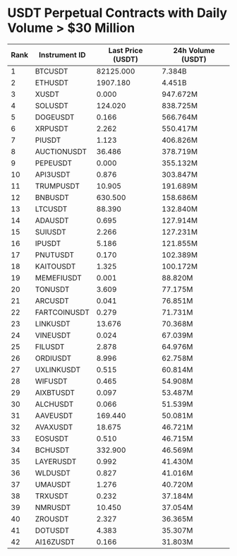 # USDT Perpetual Contracts with Daily Volume > $30 Million

| Rank | Instrument ID | Last Price (USDT) | 24h Volume (USDT) |
|------|---------------|-------------------|-------------------|
| 1 | BTCUSDT | 82125.000 | 7.384B |
| 2 | ETHUSDT | 1907.180 | 4.451B |
| 3 | XUSDT | 0.000 | 947.672M |
| 4 | SOLUSDT | 124.020 | 838.725M |
| 5 | DOGEUSDT | 0.166 | 566.764M |
| 6 | XRPUSDT | 2.262 | 550.417M |
| 7 | PIUSDT | 1.123 | 406.826M |
| 8 | AUCTIONUSDT | 36.486 | 378.719M |
| 9 | PEPEUSDT | 0.000 | 355.132M |
| 10 | API3USDT | 0.876 | 303.847M |
| 11 | TRUMPUSDT | 10.905 | 191.689M |
| 12 | BNBUSDT | 630.500 | 158.686M |
| 13 | LTCUSDT | 88.390 | 132.840M |
| 14 | ADAUSDT | 0.695 | 127.914M |
| 15 | SUIUSDT | 2.266 | 127.231M |
| 16 | IPUSDT | 5.186 | 121.855M |
| 17 | PNUTUSDT | 0.170 | 102.389M |
| 18 | KAITOUSDT | 1.325 | 100.172M |
| 19 | MEMEFIUSDT | 0.001 | 88.820M |
| 20 | TONUSDT | 3.609 | 77.175M |
| 21 | ARCUSDT | 0.041 | 76.851M |
| 22 | FARTCOINUSDT | 0.279 | 71.731M |
| 23 | LINKUSDT | 13.676 | 70.368M |
| 24 | VINEUSDT | 0.024 | 67.039M |
| 25 | FILUSDT | 2.878 | 64.976M |
| 26 | ORDIUSDT | 8.996 | 62.758M |
| 27 | UXLINKUSDT | 0.515 | 60.814M |
| 28 | WIFUSDT | 0.465 | 54.908M |
| 29 | AIXBTUSDT | 0.097 | 53.487M |
| 30 | ALCHUSDT | 0.066 | 51.539M |
| 31 | AAVEUSDT | 169.440 | 50.081M |
| 32 | AVAXUSDT | 18.675 | 46.721M |
| 33 | EOSUSDT | 0.510 | 46.715M |
| 34 | BCHUSDT | 332.900 | 46.569M |
| 35 | LAYERUSDT | 0.992 | 41.430M |
| 36 | WLDUSDT | 0.827 | 41.016M |
| 37 | UMAUSDT | 1.276 | 40.720M |
| 38 | TRXUSDT | 0.232 | 37.184M |
| 39 | NMRUSDT | 10.450 | 37.054M |
| 40 | ZROUSDT | 2.327 | 36.365M |
| 41 | DOTUSDT | 4.383 | 35.307M |
| 42 | AI16ZUSDT | 0.166 | 31.803M |
